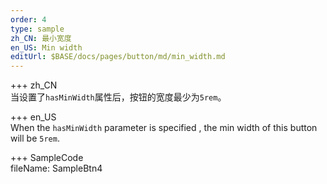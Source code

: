```yaml
---   
order: 4  
type: sample  
zh_CN: 最小宽度
en_US: Min width
editUrl: $BASE/docs/pages/button/md/min_width.md
---     
```



+++ zh_CN   
当设置了<Code>hasMinWidth</Code>属性后，按钮的宽度最少为<Code>5rem</Code>。

+++ en_US   
When the <Code>hasMinWidth</Code> parameter is specified , the min width of this button will be <Code>5rem</Code>.

+++ SampleCode  
fileName: SampleBtn4